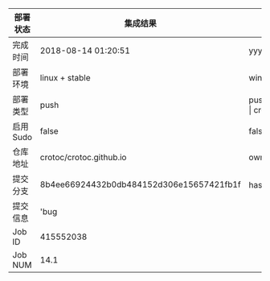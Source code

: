 部署状态 | 集成结果 | 参考值
---|---|---
完成时间 | 2018-08-14 01:20:51 | yyyy-mm-dd hh:mm:ss
部署环境 | linux + stable | window \| linux + stable
部署类型 | push | push \| pull_request \| api \| cron
启用Sudo | false | false \| true
仓库地址 | crotoc/crotoc.github.io | owner_name/repo_name
提交分支 | 8b4ee66924432b0db484152d306e15657421fb1f | hash 16位
提交信息 | 'bug |
Job ID   | 415552038 |
Job NUM  | 14.1 |
